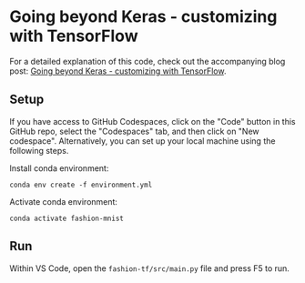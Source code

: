 # Going beyond Keras - customizing with TensorFlow

For a detailed explanation of this code, check out the accompanying blog post: [Going beyond Keras - customizing with TensorFlow](https://bea.stollnitz.com/blog/fashion-tf/).


## Setup

If you have access to GitHub Codespaces, click on the "Code" button in this GitHub repo, select the "Codespaces" tab, and then click on "New codespace". Alternatively, you can set up your local machine using the following steps.

Install conda environment:

```
conda env create -f environment.yml
```

Activate conda environment:

```
conda activate fashion-mnist
```


## Run

Within VS Code, open the `fashion-tf/src/main.py` file and press F5 to run.
